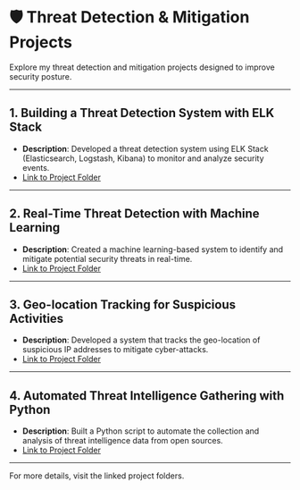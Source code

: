 # 🛡️ Threat Detection & Mitigation Projects

Explore my threat detection and mitigation projects designed to improve security posture.

---

## 1. **Building a Threat Detection System with ELK Stack**
   - **Description**: Developed a threat detection system using ELK Stack (Elasticsearch, Logstash, Kibana) to monitor and analyze security events.
   - [Link to Project Folder](./threat-detection-elk-stack.md)

---

## 2. **Real-Time Threat Detection with Machine Learning**
   - **Description**: Created a machine learning-based system to identify and mitigate potential security threats in real-time.
   - [Link to Project Folder](./real-time-threat-detection-ml.md)

---

## 3. **Geo-location Tracking for Suspicious Activities**
   - **Description**: Developed a system that tracks the geo-location of suspicious IP addresses to mitigate cyber-attacks.
   - [Link to Project Folder](./geo-location-tracking-suspicious-activities.md)

---

## 4. **Automated Threat Intelligence Gathering with Python**
   - **Description**: Built a Python script to automate the collection and analysis of threat intelligence data from open sources.
   - [Link to Project Folder](./automated-threat-intelligence-python.md)

---

For more details, visit the linked project folders.
